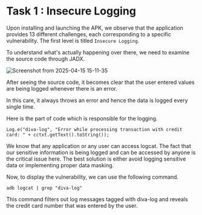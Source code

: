 # Task 1 : Insecure Logging

Upon installing and launching the APK, we observe that the application provides 13 different challenges, each corresponding to a specific vulnerability. The first level is titled `Insecure Logging`.

To understand what's actually happening over there, we need to examine the source code through JADX.

![Screenshot from 2025-04-15 15-11-35](https://github.com/user-attachments/assets/00362356-99f8-41f7-859f-1f0f4d0f155a)

After seeing the source code, it becomes clear that the user entered values are being logged whenever there is an error. 

In this care, it always throws an error and hence the data is logged every single time.

Here is the part of code which is responsible for the logging.

`Log.e("diva-log", "Error while processing transaction with credit card: " + cctxt.getText().toString());`

We know that any application or any user can access logcat. The fact that our sensitive information is being logged and can be accessed by anyone is the critical issue here. The best solution is either avoid logging sensitive data or implementing proper data masking. 

Now, to display the vulnerability, we can use the following command.

`adb logcat | grep "diva-log"`

This command filters out log messages tagged with diva-log and reveals the credit card number that was entered by the user.
